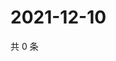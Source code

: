 # 2021-12-10

共 0 条

<!-- BEGIN WEIBO -->
<!-- 最后更新时间 Fri Dec 10 2021 15:09:18 GMT+0800 (China Standard Time) -->

<!-- END WEIBO -->
